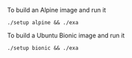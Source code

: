 To build an Alpine image and run it
```
./setup alpine && ./exa
```

To build a Ubuntu Bionic image and run it
```
./setup bionic && ./exa
```
